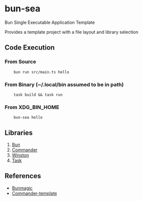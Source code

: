 # bun-sea

Bun Single Executable Application Template

Provides a template project with a file layout and library selection

## Code Execution

### From Source

```shell
    bun run src/main.ts hello
```

### From Binary (~/.local/bin assumed to be in path)

```shell
    task build && task run
```

### From XDG_BIN_HOME
```shell
    bun-sea hello
```

## Libraries

1. [Bun](https://bun.sh/docs/bundler/executables)
2. [Commander](https://github.com/tj/commander.js/tree/master)
3. [Winston](https://github.com/winstonjs/winston)
4. [Task](https://taskfile.dev)

## References

- [Bunmagic](https://github.com/bunmagic/bunmagic/tree/main)
- [Commander-template](https://github.com/Qw4z1/commander-template/tree/main)
